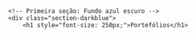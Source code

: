 <!DOCTYPE html>
<html lang="pt">
<head>
    <meta charset="UTF-8">
    <meta name="viewport" content="width=device-width, initial-scale=1.0">
    <title>Portefólios</title>
    <style>
        /* Definições básicas */
        body {
            margin: 0;
            font-family: Arial, sans-serif;
            height: 100vh;
            display: flex;
            flex-direction: column;
        }

        /* Primeira seção: Azul escuro */
.section-darkblue {
    background-color: #2c3e50; /* Azul escuro */
    color: white;
    flex: 1; /* Faz com que a primeira seção ocupe 1/3 da altura total */
    display: flex;
    justify-content: center;
    align-items: center;
    text-align: center;
        }

        /* Segunda seção: Branco */
.section-white {
    background-color: #ffffff; /* Branco */
    color: black;
    flex: 1; /* A segunda seção ocupa 1/3 da altura total */
    display: flex;
    justify-content: center;
    align-items: center;
    text-align: center;
        }

        /* Terceira seção: Branco */
.section-white-2 {
    background-color: #ffffff; /* Branco */
    color: black;
    flex: 1; /* A terceira seção ocupa 1/3 da altura total */
    display: flex;
    justify-content: center;
    align-items: center;
    text-align: center;
        }

h1 {
    margin: 0;
        }
    </style>
</head>
<body>

    <!-- Primeira seção: Fundo azul escuro -->
    <div class="section-darkblue">
        <h1 style="font-size: 250px;">Portefólios</h1>
       
